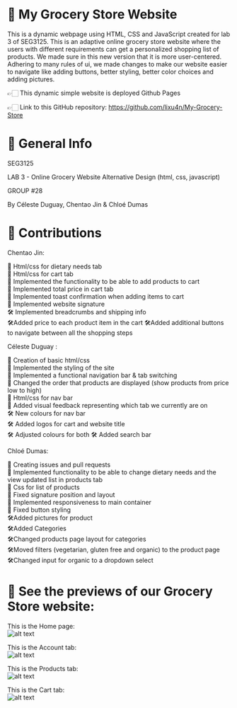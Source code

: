 # 📎 My Grocery Store Website
This is a dynamic webpage using HTML, CSS and JavaScript created for lab 3 of SEG3125. This is an adaptive online grocery store website where the users with different requirements can get a personalized shopping list of products. We made sure in this new version that it is more user-centered. Adhering to many rules of ui, we made changes to make our website easier to navigate like adding buttons, better styling, better color choices and adding pictures.

👉🏻 This dynamic simple website is deployed Github Pages

👉🏻 Link to this GitHub repository: https://github.com/lixu4n/My-Grocery-Store


# 📎 General Info
SEG3125

LAB 3 - Online Grocery Website Alternative Design (html, css, javascript)

GROUP #28

By Céleste Duguay, Chentao Jin & Chloé Dumas


# 📎 Contributions
Chentao Jin:

🔨 Html/css for dietary needs tab<br />
🔨 Html/css for cart tab<br />
🔨 Implemented the functionality to be able to add products to cart<br />
🔨 Implemented total price in cart tab<br />
🔨 Implemented toast confirmation when adding items to cart<br />
🔨 Implemented website signature<br />
🛠️ Implemented breadcrumbs and shipping info<br/>
🛠️Added price to each product item in the cart
🛠️Added additional buttons to navigate between all the shopping steps




Céleste Duguay : 

🔨 Creation of basic html/css <br />
🔨 Implemented the styling of the site<br />
🔨 Implemented a functional navigation bar & tab switching<br />
🔨 Changed the order that products are displayed (show products from price low to high)<br />
🔨 Html/css for nav bar<br />
🔨 Added visual feedback representing which tab we currently
are on<br />
🛠️ New colours for nav bar<br />
🛠️ Added logos for cart and website title<br />
🛠️ Adjusted colours for both
🛠️ Added search bar<br />




Chloé Dumas:
 
🔨 Creating issues and pull requests<br />
🔨 Implemented functionality to be able to change dietary needs and the view updated list in products tab<br />
🔨 Css for list of products<br />
🔨 Fixed signature position and layout<br />
🔨 Implemented responsiveness to main container<br />
🔨 Fixed button styling<br />
🛠️Added pictures for product<br />
🛠️Added Categories<br />
🛠️Changed products page layout for categories<br />
🛠️Moved filters (vegetarian, gluten free and organic) to the product page<br />
🛠️Changed input for organic to a dropdown select<br />



# 📎 See the previews of our Grocery Store website:<br />
This is the Home page:<br />
![alt text]()<br />

This is the Account tab:<br />
![alt text]()<br />

This is the Products tab:<br />
![alt text]()<br />

This is the Cart tab:<br />
![alt text]()
